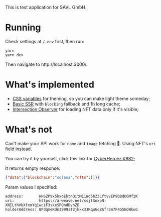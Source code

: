 This is test application for SAVL GmbH.

# Running

Check settings at `/.env` first, then run:

```shell
yarn
yarn dev
```

Then navigate to http://localhost:3000/.

# What's implemented

- [CSS variables](https://github.com/muerwre/savl-check-this-out/blob/main/styles/_palette.scss) 
for theming, so you can make light theme someday;
- [Basic SSR](https://github.com/muerwre/savl-check-this-out/blob/main/pages/%5B...address%5D.tsx)
with `blocking` fallback and 1h long cache;
- [Intersection Observer](https://github.com/muerwre/savl-check-this-out/blob/main/src/modules/search/containers/SearchItem/index.tsx)
for loading NFT data only if it's visible;

# What's not

Can't make your API work for `name` and `image` fetching 👹. Using NFT's `uri` field instead.

You can try it by yourself, click this link for [CyberHeroez #882](
  https://dev.solhall.io/v1/nft/solana/address/HHSZP9x5kxoEhtnQitM11Wq5bZ3LftvvEP9QBdDGMf2K?uri=https://arweave.net/ssjtSnxpN-XNILthVkXfxmYq1wciF3skeSPQndDvhZE&holderAddress=8PdqmeKdn3999sT3jkkx3JRquGqZAfr3m7F4G5NoWkuG
);

It returns empty response:
```json
{"data":{"blockchain":"solana","nfts":[]}}
```

Param values I specified:

```
address:       HHSZP9x5kxoEhtnQitM11Wq5bZ3LftvvEP9QBdDGMf2K
uri:           https://arweave.net/ssjtSnxpN-XNILthVkXfxmYq1wciF3skeSPQndDvhZE
holderAddress: 8PdqmeKdn3999sT3jkkx3JRquGqZAfr3m7F4G5NoWkuG
```
